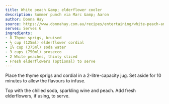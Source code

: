 ```yaml
---
title: White peach &amp; elderflower cooler
description: Summer punch via Marc &amp; Aaron
author: Donna Hay
source: https://www.donnahay.com.au/recipes/entertaining/white-peach-and-elderflower-cooler
serves: Serves 6
ingredients:
- 8 Thyme sprigs, bruised
- ½ cup (125ml) elderflower cordial
- 1½ cup (375ml) soda water
- 3 cups (750ml) prosecco
- 2 White peaches, thinly sliced
- Fresh elderflowers (optional) to serve
---
```


Place the thyme sprigs and cordial in a 2-litre-capacity jug. Set aside for 10 minutes to allow the flavours to infuse.

Top with the chilled soda, sparkling wine and peach. Add fresh elderflowers, if using, to serve.
